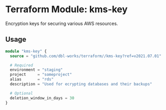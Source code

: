 # Terraform Module: kms-key

Encryption keys for securing various AWS resources.



## Usage

```terraform
module "kms-key" {
  source = "github.com/dbl-works/terraform//kms-key?ref=v2021.07.01"

  # Required
  environment = "staging"
  project     = "someproject"
  alias       = "rds"
  description = "Used for ecrypting databases and their backups"

  # Optional
  deletion_window_in_days = 30
}
```
